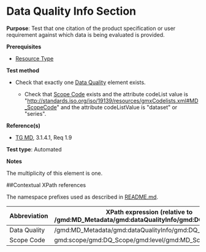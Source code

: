 # Data Quality Info Section 

**Purpose**: Test that one citation of the product specification or user requirement against which data is being evaluated is provided.

**Prerequisites**

* [Resource Type](./resource-type.md)

**Test method**

* Check that exactly one [Data Quality](#dataQuality) element exists.

    * Check that [Scope Code](#scopeCode) exists and the attribute codeList value is "http://standards.iso.org/iso/19139/resources/gmxCodelists.xml#MD_ScopeCode" and the attribute codeListValue is "dataset" or "series".

**Reference(s)**

* [TG MD](./README.md#ref_TG_MD), 3.1.4.1, Req 1.9

**Test type**: Automated

**Notes**

The multiplicity of this element is one.

##Contextual XPath references

The namespace prefixes used as described in [README.md](./README.md#namespaces).

Abbreviation                                   |  XPath expression (relative to /gmd:MD_Metadata/gmd:dataQualityInfo/gmd:DQ_DataQuality)
-----------------------------------------------| -------------------------------------------------------------------------
<a name="dataQuality"></a> Data Quality | /gmd:MD_Metadata/gmd:dataQualityInfo/gmd:DQ_DataQuality
<a name="scopeCode"></a> Scope Code | gmd:scope/gmd:DQ_Scope/gmd:level/gmd:MD_ScopeCode
